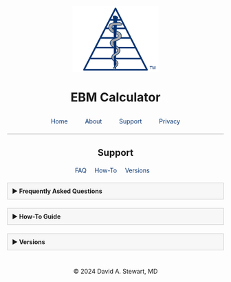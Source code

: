 <div style="text-align: center;">
  <img src="/assets/images/EBM Calculator Logo Any 3x.png" alt="EBM Calculator Logo" width="200">
  <h1>EBM Calculator</h1>
</div>

<style>

      a {
    color: #073472;
    text-decoration: none;
  }
  
    a:hover {
    text-decoration: none;
  }
  
  .tab-bar {
    display: flex;
    justify-content: center;
    border-bottom: 2px solid #ccc;
    padding-bottom: 10px;
    margin-top: 20px;
  }
  .tab-bar a {
    padding: 10px 20px;
    text-decoration: none;
    white-space: nowrap;
    transition: padding 0.3s ease;
  }
  @media (max-width: 480px) {
    .tab-bar a {
      padding: 10px 10px;
    }
  }
  
  .section-links {
    text-align: center;
    margin-top: 20px;
  }
  .section-links a {
    margin-right: 15px;
    text-decoration: none;
  }
  
  /* Box styling for collapsible sections */
  .faq-item {
    margin-bottom: 20px;
  }
  .faq-question {
    font-weight: bold;
    cursor: pointer;
    padding: 10px;
    background: #f7f7f7;
    border: 1px solid #ccc;
  }
  .faq-answer {
    display: none; /* Collapsed by default */
    padding: 10px;
    border: 1px solid #ccc;
    border-top: none;
  }
</style>

<div class="tab-bar">
  <a href="/">Home</a>
  <a href="/about">About</a>
  <a href="/support">Support</a>
  <a href="/privacy-policy">Privacy</a>
</div>

<h2 style="text-align: center;">Support</h2>
<div class="section-links">
  <a href="#faq">FAQ</a>
  <a href="#how-to-guide">How-To</a>
  <a href="#versions">Versions</a>
</div>

<div style="max-width: 600px; margin: 20px auto;">
  <!-- FAQ Section Box -->
  <div class="faq-item">
    <div class="faq-question" id="faq" onclick="toggleAnswer(this)"><span>&#9654;</span> Frequently Asked Questions</div>
    <div class="faq-answer">
      <!-- Individual FAQ items -->
      <div class="faq-item">
        <div class="faq-question" onclick="toggleAnswer(this)"><span>&#9654;</span> What devices are compatible?</div>
        <div class="faq-answer">EBM Calculator is available on iOS devices running iOS 18.1 or later. It is optimized for iPhones, but will also run on iPads and Apple Silicon Macs.</div>
      </div>
      <div class="faq-item">
        <div class="faq-question" onclick="toggleAnswer(this)"><span>&#9654;</span> How many results can I save?</div>
        <div class="faq-answer">You can save up to 50 results.<br>
          <br>
          From the Results tab, you can also reorder results (press and drag), delete individual results (swipe left), share results (swipe right), or delete all saved results (from the menu button).</div>
      </div>
      <div class="faq-item">
        <div class="faq-question" onclick="toggleAnswer(this)"><span>&#9654;</span> Why do the calculators have different input options?</div>
        <div class="faq-answer">
          Different input methods are available to fit various ways authors report their results. Choose the one that makes the most sense for the study you are appraising.<br>
          <br>
          For example, if you are assessing the performance of a Diagnostic Test and the authors report only the Predictive Values (and not sensitivity or specificity), choose PPV/NPV for your input fields.
        </div>
      </div>      
      <div class="faq-item">
        <div class="faq-question" onclick="toggleAnswer(this)"><span>&#9654;</span> What formulas are used for calculating confidence intervals?</div>
        <div class="faq-answer">
          <p><a href="/assets/pdf/Formulas.pdf" target="_blank" rel="noopener noreferrer">Click here to review the formulas</a> used for calculating all metrics and confidence intervals in the app.</p>
        </div>
      </div>        
      <div class="faq-item">
        <div class="faq-question" onclick="toggleAnswer(this)"><span>&#9654;</span> Why did you create this app?</div>
        <div class="faq-answer">I was frustrated by constantly having to switch between various websites to find online calculators for interpreting study results. I built the EBM Calculator app to streamline this process and to simplify evidence appraisal.<br>
          <br>
          My first version was coded in Python for use on my laptop. I decided to make it an official iOS app to share it easily with colleagues who were also evaluating the medical literature!<br>
        <br>
          It’s come a long way since I started, but it’s still a purposefully simple app: input data from a study to see the strength of association (for studies on a new therapy or exposure), the performance of a diagnostic test, or to calculate the post-test probability.
        </div>
      </div>
      <div class="faq-item">
        <div class="faq-question" onclick="toggleAnswer(this)"><span>&#9654;</span> Are you planning to add more features?</div>
        <div class="faq-answer">Yes! The more I learn, the more features I want to build into the app. But I also wanted to get it out there ASAP to start helping clinicians.<br>
          <br>
          If you have a suggestion of what would be helpful, please let me know at <a href="mailto:support@ebmcalculator.com">support@ebmcalculator.com</a>!</div>
      </div>
    </div>
  </div>

  <!-- How-To Guide Section Box -->
  <div class="faq-item">
    <div class="faq-question" id="how-to-guide" onclick="toggleAnswer(this)"><span>&#9654;</span> How-To Guide</div>
    <div class="faq-answer">
      <!-- Individual How-To items -->
      <!-- Effect Calculator How-To-Guide -->
<div class="faq-item">
  <div class="faq-question" onclick="toggleAnswer(this)"><span>&#9654;</span> Effect Calculator</div>
  <div class="faq-answer">
    <p>First, select how you would like to input the study data. You can choose either "Event Rates" or "Counts" (the number of participants in each arm of the study).</p>
    <!-- Screenshots 2a and 2b with centered "or" -->
    <p style="text-align: center;">Event Rates:
      <a href="assets/images/screenshots/Effect - Screenshot 2a.png" target="_blank" rel="noopener noreferrer">
        <img src="assets/images/screenshots/Effect - Screenshot 2a.png" alt="Effect - Screenshot 2a" style="max-width:50%; height:auto; display:block; margin:0 auto; box-shadow: none;">
      </a>
    </p>
    <p style="text-align: center;">or Counts:
      <a href="assets/images/screenshots/Effect - Screenshot 2b.png" target="_blank" rel="noopener noreferrer">
        <img src="assets/images/screenshots/Effect - Screenshot 2b.png" alt="Effect - Screenshot 2b" style="max-width:50%; height:auto; display:block; margin:0 auto; box-shadow: none;">
      </a>
    </p>
    <p>Based on how the authors of this study<sup><a href="#ref1" style="text-decoration: none;">[1]</a></sup> presented their results in the table below, you could choose either input method.</p>
    <p style="text-align: center;">
      <a href="assets/images/screenshots/Effect - Example Study.png" target="_blank" rel="noopener noreferrer">
        <img src="assets/images/screenshots/Effect - Example Study.png" alt="Effect - Example Study" style="max-width:90%; height:auto; display:block; margin:0 auto; box-shadow: none;">
      </a>
    </p>
    <!-- Screenshots 3 and 4 -->
    <p style="text-align: center;">I chose to enter the event rates (EER 90.0%, CER 63.3%):
      <a href="assets/images/screenshots/Effect - Screenshot 3.png" target="_blank" rel="noopener noreferrer">
        <img src="assets/images/screenshots/Effect - Screenshot 3.png" alt="Effect - Screenshot 3" style="max-width:50%; height:auto; display:block; margin:0 auto; box-shadow: none;">
      </a>
    </p>
    <p>Press the "Calculate" button to see the relevant effect estimates and their confidence intervals.
      <br><br>
      The authors provided us the OR (Odds Ratio) in the table above; however, the absolute risk metrics would help us to better understand the magnitude of the treatment effect. In this example, EBM Calculator displays the ARI (Absolute Risk Increase) and NNT (Number Needed to Treat) to increase the outcome by 1, along with the relative risk metrics and associated confidence intervals.</p>
    <p style="text-align: center;">
      <a href="assets/images/screenshots/Effect - Screenshot 4.png" target="_blank" rel="noopener noreferrer">
        <img src="assets/images/screenshots/Effect - Screenshot 4.png" alt="Effect - Screenshot 4" style="max-width:50%; height:auto; display:block; margin:0 auto; box-shadow: none;">
      </a>
    </p>
    <!-- Reference in smaller text -->
    <p id="ref1" style="font-size:0.8em; text-align:left; margin-top:20px;">
      <a href="https://pubmed.ncbi.nlm.nih.gov/29913001/" target="_blank" rel="noopener noreferrer">
        <sup>[1]</sup>Basu B, Sander A, Roy B, Preussler S, Barua S, Mahapatra TKS, Schaefer F. Efficacy of Rituximab vs Tacrolimus in Pediatric Corticosteroid-Dependent Nephrotic Syndrome: A Randomized Clinical Trial. JAMA Pediatr. 2018 Aug 1;172(8):757-764. doi: 10.1001/jamapediatrics.2018.1323. Erratum in: JAMA Pediatr. 2018 Dec 1;172(12):1205. doi: 10.1001/jamapediatrics.2018.3632. PMID: 29913001; PMCID: PMC6142920.
      </a>
    </p>
  </div>
</div>
      <!-- Diagnostic Test Calculator How-To-Guide -->
<div class="faq-item">
  <div class="faq-question" onclick="toggleAnswer(this)"><span>&#9654;</span> Diagnostic Test Calculator</div>
  <div class="faq-answer">
    <p>First, select how you would like to input the study data. You can choose from "Sens/Spec" (sensitivity and specificity), "PPV/NPV" (positive and negative predictive values), or "Counts" (the number of participants in each arm of the study).</p>
    <!-- Screenshots 2a and 2b with centered "or" -->
    <p style="text-align: center;">Sens/Spec:
      <a href="assets/images/screenshots/Diagnostic Test - Screenshot 2a.png" target="_blank" rel="noopener noreferrer">
        <img src="assets/images/screenshots/Diagnostic Test - Screenshot 2a.png" alt="Diagnostic Test - Screenshot 2a" style="max-width:50%; height:auto; display:block; margin:0 auto; box-shadow: none;">
      </a>
    </p>
    <p style="text-align: center;">PPV/NPV:
      <a href="assets/images/screenshots/Diagnostic Test - Screenshot 2b.png" target="_blank" rel="noopener noreferrer">
        <img src="assets/images/screenshots/Diagnostic Test - Screenshot 2b.png" alt="Diagnostic Test - Screenshot 2b" style="max-width:50%; height:auto; display:block; margin:0 auto; box-shadow: none;">
      </a>
    </p>
        <p style="text-align: center;">or Counts:
      <a href="assets/images/screenshots/Diagnostic Test - Screenshot 2c.png" target="_blank" rel="noopener noreferrer">
        <img src="assets/images/screenshots/Diagnostic Test - Screenshot 2c.png" alt="Diagnostic Test - Screenshot 2c" style="max-width:50%; height:auto; display:block; margin:0 auto; box-shadow: none;">
      </a>
    </p>
    <p>Based on how the authors of this study<sup><a href="#ref2" style="text-decoration: none;">[2]</a></sup> presented their results in the table below, it would be easiest to use the "Sens/Spec" input method.</p>
    <p style="text-align: center;">
      <a href="assets/images/screenshots/Diagnostic Test - Example Study.png" target="_blank" rel="noopener noreferrer">
        <img src="assets/images/screenshots/Diagnostic Test - Example Study.png" alt="Effect - Example Study" style="max-width:90%; height:auto; display:block; margin:0 auto; box-shadow: none;">
      </a>
    </p>
    <!-- Screenshot 3 and 4 -->
    <p style="text-align: center;">I entered the sensitivity (94.1%), specificity (79.2%), prevalence (20.6%), and total sample size (248):
      <a href="assets/images/screenshots/Diagnostic Test - Screenshot 3.png" target="_blank" rel="noopener noreferrer">
        <img src="assets/images/screenshots/Diagnostic Test - Screenshot 3.png" alt="Diagnostic Test - Screenshot 3" style="max-width:50%; height:auto; display:block; margin:0 auto; box-shadow: none;">
      </a>
    </p>
    <p>Press the "Calculate" button to see the relevant diagnostic test metrics and their confidence intervals.
      <br><br>
      The authors provided us with the sensitivity and specificity in the table above. Many authors will also report the positive and negative predictive values (PPV and NPV). However, the PPV and NPV are only relevant to the prevalence of the disease or condition found in that specific study population. If the prevalence of the disease is different in your patient population, the PPV and NPV of the test will be different.
      <br><br>
      We can better understand the impact a test result will have on post-test probability by examining the positive and negative likelihood ratios (LR). In this example, EBM Calculator displays the LR(+) and LR(-), their confidence intervals, and  an option to calculate post-test probability should you want to change the prevalence.</p>
    <p style="text-align: center;">
      <a href="assets/images/screenshots/Diagnostic Test - Screenshot 4.png" target="_blank" rel="noopener noreferrer">
        <img src="assets/images/screenshots/Diagnostic Test - Screenshot 4.png" alt="Effect - Screenshot 4" style="max-width:50%; height:auto; display:block; margin:0 auto; box-shadow: none;">
      </a>
    </p>
    <!-- Reference in smaller text -->
    <p id="ref2" style="font-size:0.8em; text-align:left; margin-top:20px;">
      <a href="https://pubmed.ncbi.nlm.nih.gov/24145848/" target="_blank" rel="noopener noreferrer">
        <sup>[2]</sup>Traube C, Silver G, Kearney J, Patel A, Atkinson TM, Yoon MJ, Halpert S, Augenstein J, Sickles LE, Li C, Greenwald B. Cornell Assessment of Pediatric Delirium: a valid, rapid, observational tool for screening delirium in the PICU*. Crit Care Med. 2014 Mar;42(3):656-63. doi: 10.1097/CCM.0b013e3182a66b76. PMID: 24145848; PMCID: PMC5527829.
      </a>
    </p>
  </div>
</div>
       <!-- Post-Test Probability Calculator How-To-Guide -->
      <div class="faq-item">
        <div class="faq-question" onclick="toggleAnswer(this)"><span>&#9654;</span> Post-Test Probability Calculator</div>
        <div class="faq-answer">
          Placeholder text: details on how to use the Post-Test Probability Calculator will be added here shortly.
        </div>
      </div>
      <div class="faq-item">
        <div class="faq-question" onclick="toggleAnswer(this)"><span>&#9654;</span> Viewing Results</div>
        <div class="faq-answer">
          Placeholder text: instructions for viewing, sharing, editing, and deleting results will appear here.
        </div>
      </div>
    </div>
  </div>

  <!-- Versions Section Box -->
  <div class="faq-item">
    <div class="faq-question" id="versions" onclick="toggleAnswer(this)"><span>&#9654;</span> Versions</div>
    <div class="faq-answer">
      <!-- Individual Version Items -->
      <div class="faq-item">
        <div class="faq-question" onclick="toggleAnswer(this)"><span>&#9654;</span> v1.3.0</div>
        <div class="faq-answer">
          <ul>
            <li>All new UI with navigation bar and cleaner appearance</li>
            <li>Swipe on results to Share, Edit, Save, or Delete</li>
            <li>Drag and drop results to rearrange in Results section</li>
            <li>Calculate Post-Test Probability from any diagnostic test result</li>
            <li>New Library section with various Lessons in EBM</li>
            <li>Add Interactive Fagan Nomogram</li>
            <li>Debug and refine UI</li>
          </ul>
        </div>
      </div>
      <div class="faq-item">
        <div class="faq-question" onclick="toggleAnswer(this)"><span>&#9654;</span> v1.2.0</div>
        <div class="faq-answer">
          <ul>
            <li>Add feature to save, delete, and share results</li>
            <li>Add formula pages</li>
            <li>Update icons and logos</li>
            <li>Debug and refine UI</li>
          </ul>
        </div>
      </div>
      <div class="faq-item">
        <div class="faq-question" onclick="toggleAnswer(this)"><span>&#9654;</span> v1.1.0</div>
        <div class="faq-answer">
          <ul>
            <li>Add icons and logos</li>
            <li>Debug and refine UI</li>
          </ul>
        </div>
      </div>
      <div class="faq-item">
        <div class="faq-question" onclick="toggleAnswer(this)"><span>&#9654;</span> v1.0.0</div>
        <div class="faq-answer">
          <ul>
            <li>Effect Calculator</li>
            <li>Diagnostic Test Calculator</li>
            <li>Post-Test Probability Calculator</li>
          </ul>
        </div>
      </div>
    </div>
  </div>
</div>

<div style="text-align: center; margin-top: 40px;">
  &copy; 2024 David A. Stewart, MD
</div>

<script>
function toggleAnswer(element) {
  var answer = element.nextElementSibling;
  if (answer.style.display === "block") {
    answer.style.display = "none";
    element.querySelector("span").innerHTML = "&#9654;";
  } else {
    answer.style.display = "block";
    element.querySelector("span").innerHTML = "&#9660;";
  }
}
</script>
